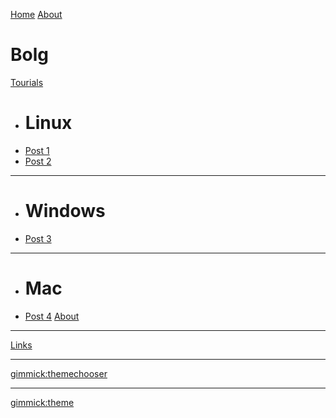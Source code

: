 [Home](index.md)
[About](about.md)
# Bolg
[Tourials]()
  * # Linux
  * [Post 1](post1.md)
  * [Post 2](post2.md)
  - - - -
  * # Windows
  * [Post 3](post3.md)
  - - - -
  * # Mac
  * [Post 4](post4.md)
[About](about.md)
- - - -
[Links](links.md)
- - - -
[gimmick:themechooser](Theme)
- - - - 
[gimmick:theme](cosmo)
